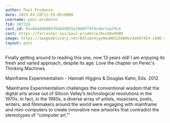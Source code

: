 ```yaml
---
author: Paul Prudence
date: 2025-03-28T12:55:05+0000
username: paul-prudence
fid: 307224
cast_id: 0xc60a0d808476a659855a78b0ff4fdcabcfaa79c4
cast: https://farcaster.xyz/paul-prudence/0xc60a0d80
image: https://imagedelivery.net/BXluQx4ige9GuW0Ia56BHw/da667454-cb06-44a5-2d79-c94618fc0e00/original
layout: post
---
```


Finally getting around to reading this one, now 13 years old! I am enjoying its fresh and varied approach, despite its age. Love the chapter on Perec's Thinking Machines.

Mainframe Experimentalism - Hannah Higgins & Douglas Kahn, Eds. 2012

'Mainframe Experimentalism challenges the conventional wisdom that the digital arts arose out of Silicon Valley’s technological revolutions in the 1970s. In fact, in the 1960s, a diverse array of artists, musicians, poets, writers, and filmmakers around the world were engaging with mainframe and mini-computers to create innovative new artworks that contradict the stereotypes of "computer art."'

<img src='https://imagedelivery.net/BXluQx4ige9GuW0Ia56BHw/da667454-cb06-44a5-2d79-c94618fc0e00/original' alt='' referrerpolicy='no-referrer'/>

